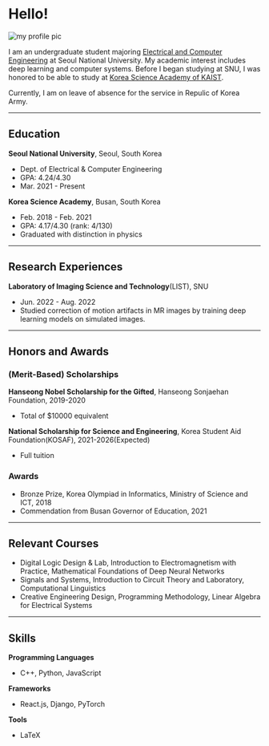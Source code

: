 # Hello!
<img src="https://placehold.co/300x200/" alt="my profile pic">


I am an undergraduate student majoring [Electrical and Computer Engineering](https://ece.snu.ac.kr/) at Seoul National University. My academic interest includes deep learning and computer systems. 
Before I began studying at SNU, I was honored to be able to study at [Korea Science Academy of KAIST](https://ksa.hs.kr/).

Currently, I am on leave of absence for the service in Repulic of Korea Army.

---
## Education

**Seoul National University**, Seoul, South Korea
* Dept. of Electrical & Computer Engineering
* GPA: 4.24/4.30
* Mar. 2021 - Present

**Korea Science Academy**, Busan, South Korea
* Feb. 2018 - Feb. 2021
* GPA: 4.17/4.30 (rank: 4/130)
* Graduated with distinction in physics

---

## Research Experiences
**Laboratory of Imaging Science and Technology**(LIST), SNU
* Jun. 2022 - Aug. 2022
* Studied correction of motion artifacts in MR images by training deep learning models on simulated images.

---

## Honors and Awards
### (Merit-Based) Scholarships

**Hanseong Nobel Scholarship for the Gifted**, Hanseong Sonjaehan Foundation, 2019-2020
* Total of $10000 equivalent

**National Scholarship for Science and Engineering**, Korea Student Aid Foundation(KOSAF), 2021-2026(Expected)
* Full tuition

### Awards

* Bronze Prize, Korea Olympiad in Informatics, Ministry of Science and ICT, 2018
* Commendation from Busan Governor of Education, 2021

---

## Relevant Courses

* Digital Logic Design & Lab, Introduction to Electromagnetism with Practice, Mathematical Foundations of Deep Neural Networks
* Signals and Systems, Introduction to Circuit Theory and Laboratory, Computational Linguistics
* Creative Engineering Design, Programming Methodology, Linear Algebra for Electrical Systems

---

## Skills
**Programming Languages**
* C++, Python, JavaScript

**Frameworks**
* React.js, Django, PyTorch

**Tools**
* LaTeX